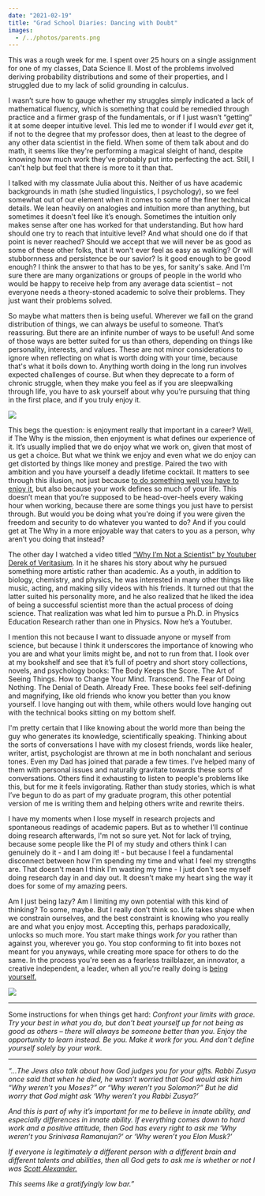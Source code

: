 ```yaml
---
date: "2021-02-19"
title: "Grad School Diaries: Dancing with Doubt"
images:
  - /../photos/parents.png
---
```


This was a rough week for me. I spent over 25 hours on a single assignment for one of my classes, Data Science II. Most of the problems involved deriving probability distributions and some of their properties, and I struggled due to my lack of solid grounding in calculus.

I wasn’t sure how to gauge whether my struggles simply indicated a lack of mathematical fluency, which is something that could be remedied through practice and a firmer grasp of the fundamentals, or if I just wasn’t “getting” it at some deeper intuitive level. This led me to wonder if I would _ever_ get it, if not to the degree that my professor does, then at least to the degree of any other data scientist in the field. When some of them talk about and do math, it seems like they're performing a magical sleight of hand, despite knowing how much work they've probably put into perfecting the act. Still, I can't help but feel that there is more to it than that.

I talked with my classmate Julia about this. Neither of us have academic backgrounds in math (she studied linguistics, I psychology), so we feel somewhat out of our element when it comes to some of the finer technical details. We lean heavily on analogies and intuition more than anything, but sometimes it doesn’t feel like it’s enough. Sometimes the intuition only makes sense after one has worked for that understanding. But how hard should one try to reach that intuitive level? And what should one do if that point is never reached? Should we accept that we will never be as good as some of these other folks, that it won't ever feel as easy as walking? Or will stubbornness and persistence be our savior? Is it good enough to be good enough? I think the answer to that has to be yes, for sanity's sake. And I'm sure there are many organizations or groups of people in the world who would be happy to receive help from any average data scientist – not everyone needs a theory-stoned academic to solve their problems. They just want their problems solved.

So maybe what matters then is being useful. Wherever we fall on the grand distribution of things, we can always be useful to someone. That’s reassuring. But there are an infinite number of ways to be useful! And some of those ways are better suited for us than others, depending on things like personality, interests, and values. These are not minor considerations to ignore when reflecting on what is worth doing with your time, because that's what it boils down to. Anything worth doing in the long run involves expected challenges of course. But when they deprecate to a form of chronic struggle, when they make you feel as if you are sleepwalking through life, you have to ask yourself about why you’re pursuing that thing in the first place, and if you truly enjoy it. 

![](/../photos/doubt1.jpg)

This begs the question: is enjoyment really that important in a career? Well, if The Why is the mission, then enjoyment is what defines our experience of it. It’s usually implied that we do enjoy what we work on, given that most of us get a choice. But what we think we enjoy and even what we do enjoy can get distorted by things like money and prestige. Paired the two with ambition and you have yourself a deadly lifetime cocktail. It matters to see through this illusion, not just because [to do something well you have to enjoy it](http://www.paulgraham.com/love.html), but also because your work defines so much of your life. This doesn’t mean that you’re supposed to be head-over-heels every waking hour when working, because there are some things you just have to persist through. But would you be doing what you're doing if you were given the freedom and security to do whatever you wanted to do? And if you could get at The Why in a more enjoyable way that caters to you as a person, why aren’t you doing that instead?

The other day I watched a video titled [“Why I’m Not a Scientist" by Youtuber Derek of Veritasium](https://www.youtube.com/watch?v=wZtmX1nPmoA&list=LL&index=30). In it he shares his story about why he pursued something more artistic rather than academic. As a youth, in addition to biology, chemistry, and physics, he was interested in many other things like music, acting, and making silly videos with his friends. It turned out that the latter suited his personality more, and he also realized that he liked the idea of being a successful scientist more than the actual process of doing science. That realization was what led him to pursue a Ph.D. in Physics Education Research rather than one in Physics. Now he’s a Youtuber.

I mention this not because I want to dissuade anyone or myself from science, but because I think it underscores the importance of knowing who you are and what your limits might be, and not to run from that. I look over at my bookshelf and see that it’s full of poetry and short story collections, novels, and psychology books: The Body Keeps the Score. The Art of Seeing Things. How to Change Your Mind. Transcend. The Fear of Doing Nothing. The Denial of Death. Already Free. These books feel self-defining and magnifying, like old friends who know you better than you know yourself. I love hanging out with them, while others would love hanging out with the technical books sitting on my bottom shelf. 

I'm pretty certain that I like knowing about the world more than being the guy who generates its knowledge, scientifically speaking. Thinking about the sorts of conversations I have with my closest friends, words like healer, writer, artist, psychologist are thrown at me in both nonchalant and serious tones. Even my Dad has joined that parade a few times. I’ve helped many of them with personal issues and naturally gravitate towards these sorts of conversations. Others find it exhausting to listen to people's problems like this, but for me it feels invigorating. Rather than study stories, which is what I’ve begun to do as part of my graduate program, this other potential version of me is writing them and helping others write and rewrite theirs. 

I have my moments when I lose myself in research projects and spontaneous readings of academic papers. But as to whether I’ll continue doing research afterwards, I'm not so sure yet. Not for lack of trying, because some people like the PI of my study and others think I can genuinely do it - and I am doing it! - but because I feel a fundamental disconnect between how I'm spending my time and what I feel my strengths are. That doesn't mean I think I'm wasting my time - I just don't see myself doing research day in and day out. It doesn't make my heart sing the way it does for some of my amazing peers.

Am I just being lazy? Am I limiting my own potential with this kind of thinking? To some, maybe. But I really don’t think so. Life takes shape when we constrain ourselves, and the best constraint is knowing who you really are and what you enjoy most. Accepting this, perhaps paradoxically, unlocks so much more. You start make things work _for_ you rather than against you, wherever you go. You stop conforming to fit into boxes not meant for you anyways, while creating more space for others to do the same. In the process you're seen as a fearless trailblazer, an innovator, a creative independent, a leader, when all you're really doing is [being yourself.](https://www.brainpickings.org/2017/09/25/e-e-cummings-advice/)

![](/../photos/doubt2.jpg)

---

Some instructions for when things get hard: _Confront your limits with grace. Try your best in what you do, but don’t beat yourself up for not being as good as others – there will always be someone better than you. Enjoy the opportunity to learn instead. Be you. Make it work for you. And don’t define yourself solely by your work._

---

_“...The Jews also talk about how God judges you for your gifts. Rabbi Zusya once said that when he died, he wasn’t worried that God would ask him “Why weren’t you Moses?” or “Why weren’t you Solomon?” But he did worry that God might ask ‘Why weren’t you Rabbi Zusya?’_

_And this is part of why it’s important for me to believe in innate ability, and especially differences in innate ability. If everything comes down to hard work and a positive attitude, then God has every right to ask me ‘Why weren’t you Srinivasa Ramanujan?’ or ‘Why weren’t you Elon Musk?’_

_If everyone is legitimately a different person with a different brain and different talents and abilities, then all God gets to ask me is whether or not I was [Scott Alexander.](https://slatestarcodex.com/2015/01/31/the-parable-of-the-talents/)_

_This seems like a gratifyingly low bar.”_

